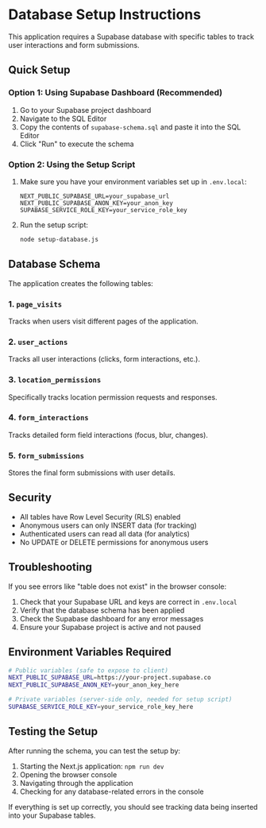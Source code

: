 # Database Setup Instructions

This application requires a Supabase database with specific tables to track user interactions and form submissions.

## Quick Setup

### Option 1: Using Supabase Dashboard (Recommended)

1. Go to your Supabase project dashboard
2. Navigate to the SQL Editor
3. Copy the contents of `supabase-schema.sql` and paste it into the SQL Editor
4. Click "Run" to execute the schema

### Option 2: Using the Setup Script

1. Make sure you have your environment variables set up in `.env.local`:
   ```
   NEXT_PUBLIC_SUPABASE_URL=your_supabase_url
   NEXT_PUBLIC_SUPABASE_ANON_KEY=your_anon_key
   SUPABASE_SERVICE_ROLE_KEY=your_service_role_key
   ```

2. Run the setup script:
   ```bash
   node setup-database.js
   ```

## Database Schema

The application creates the following tables:

### 1. `page_visits`
Tracks when users visit different pages of the application.

### 2. `user_actions`
Tracks all user interactions (clicks, form interactions, etc.).

### 3. `location_permissions`
Specifically tracks location permission requests and responses.

### 4. `form_interactions`
Tracks detailed form field interactions (focus, blur, changes).

### 5. `form_submissions`
Stores the final form submissions with user details.

## Security

- All tables have Row Level Security (RLS) enabled
- Anonymous users can only INSERT data (for tracking)
- Authenticated users can read all data (for analytics)
- No UPDATE or DELETE permissions for anonymous users

## Troubleshooting

If you see errors like "table does not exist" in the browser console:

1. Check that your Supabase URL and keys are correct in `.env.local`
2. Verify that the database schema has been applied
3. Check the Supabase dashboard for any error messages
4. Ensure your Supabase project is active and not paused

## Environment Variables Required

```bash
# Public variables (safe to expose to client)
NEXT_PUBLIC_SUPABASE_URL=https://your-project.supabase.co
NEXT_PUBLIC_SUPABASE_ANON_KEY=your_anon_key_here

# Private variables (server-side only, needed for setup script)
SUPABASE_SERVICE_ROLE_KEY=your_service_role_key_here
```

## Testing the Setup

After running the schema, you can test the setup by:

1. Starting the Next.js application: `npm run dev`
2. Opening the browser console
3. Navigating through the application
4. Checking for any database-related errors in the console

If everything is set up correctly, you should see tracking data being inserted into your Supabase tables.
